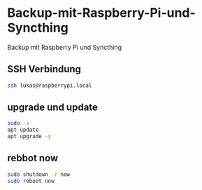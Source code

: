 # Backup-mit-Raspberry-Pi-und-Syncthing
Backup mit Raspberry Pi und Syncthing

## SSH Verbindung
```bash
ssh lukas@raspberrypi.local
```
## upgrade und update
```bash
sudo -s
apt update
apt upgrade -y
```
## rebbot now
```bash
sudo shutdown -r now
sudo reboot now
```
